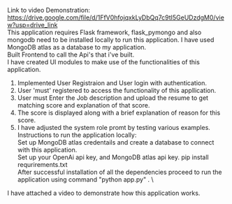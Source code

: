 Link to video Demonstration: https://drive.google.com/file/d/1FfV0hfojqxkLyDbQq7c9tI5GeUDzdgM0/view?usp=drive_link \
This application requires Flask framework, flask_pymongo and also mongodb need to be installed locally to run this application.
I have used MongoDB atlas as a database to my application. \
Built Frontend to call the Api's that i've built.\
I have created UI modules to make use of the functionalities of this application.
1) Implemented User Registraion and User login with authentication. 
2) User 'must' registered to access the functionality of this appllication.
3) User must Enter the Job description and upload the resume to get matching score and explanation of that score.
4) The score is displayed along with a brief explanation of reason for this score.
5) I have adjusted the system role promt by testing various examples.
Instructions to run  the application locally: \
Set up MongoDB atlas credentails and create a database to connect with this application. \
Set up your OpenAi api key, and MongoDB atlas api key.
pip install requrirements.txt \
After successful installation of all the dependencies proceed to run the application using command "python app.py" . \

I have attached a video to demonstrate how this application works.
